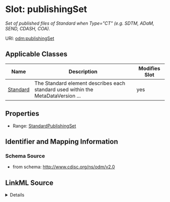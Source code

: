 # Slot: publishingSet


_Set of published files of Standard when Type="CT" (e.g. SDTM, ADaM, SEND, CDASH, COA)._



URI: [odm:publishingSet](http://www.cdisc.org/ns/odm/v2.0/publishingSet)



<!-- no inheritance hierarchy -->




## Applicable Classes

| Name | Description | Modifies Slot |
| --- | --- | --- |
[Standard](Standard.md) | The Standard element describes each standard used within the MetaDataVersion ... |  yes  |







## Properties

* Range: [StandardPublishingSet](StandardPublishingSet.md)





## Identifier and Mapping Information







### Schema Source


* from schema: http://www.cdisc.org/ns/odm/v2.0




## LinkML Source

<details>
```yaml
name: publishingSet
description: Set of published files of Standard when Type="CT" (e.g. SDTM, ADaM, SEND,
  CDASH, COA).
from_schema: http://www.cdisc.org/ns/odm/v2.0
rank: 1000
alias: publishingSet
domain_of:
- Standard
range: StandardPublishingSet

```
</details>